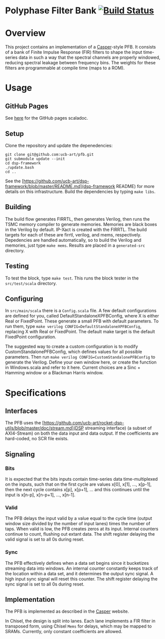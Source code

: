 Polyphase Filter Bank [![Build Status](https://travis-ci.org/ucb-art/pfb.svg?branch=master)](https://travis-ci.org/ucb-art/pfb)
=======================


# Overview

This project contains an implementation of a [Casper](https://casper.berkeley.edu/wiki/The_Polyphase_Filter_Bank_Technique)-style PFB.
It consists of a bank of Finite Impulse Response (FIR) filters to shape the input time-series data in such a way that the spectral channels are properly windowed, reducing spectral leakage between frequency bins. 
The weights for these filters are programmable at compile time (maps to a ROM).

# Usage

## GitHub Pages

See [here](https://ucb-art.github.io/pfb/latest/api/) for the GitHub pages scaladoc.

## Setup

Clone the repository and update the depenedencies:

```
git clone git@github.com:ucb-art/pfb.git
git submodule update --init
cd dsp-framework
./update.bash
cd ..
```

See the [https://github.com/ucb-art/dsp-framework/blob/master/README.md](dsp-framework README) for more details on this infrastructure.
Build the dependencies by typing `make libs`.

## Building

The build flow generates FIRRTL, then generates Verilog, then runs the TSMC memory compiler to generate memories.
Memories are black boxes in the Verilog by default.
IP-Xact is created with the FIRRTL.
The build targets for each of these are firrtl, verilog, and mems, respectively.
Depedencies are handled automatically, so to build the Verilog and memories, just type `make mems`.
Results are placed in a `generated-src` directory.

## Testing

To test the block, type `make test`.
This runs the block tester in the `src/test/scala` directory.

## Configuring

In `src/main/scala` there is a `Config.scala` file.
A few default configurations are defined for you, called DefaultStandaloneXPFBConfig, where X is either Real or FixedPoint.
These generate a small PFB with default parameters.
To run them, type `make verilog CONFIG=DefaultStandaloneXPFBConfig`, replacing X with Real or FixedPoint.
The default make target is the default FixedPoint configuration.

The suggested way to create a custom configuration is to modify CustomStandalonePFBConfig, which defines values for all possible parameters.
Then run `make verilog CONFIG=CustomStandalonePFBConfig` to generate the Verilog.
Define your own window here, or create the function in Windows.scala and refer to it here.
Current choices are a Sinc + Hamming window or a Blackman Harris window.

# Specifications

## Interfaces

The PFB uses the [https://github.com/ucb-art/rocket-dsp-utils/blob/master/doc/stream.md](DSP streaming interface) (a subset of AXI4-Stream) on both the data input and data output.
If the coefficients are hard-coded, no SCR file exists.

## Signaling

### Bits

It is expected that the bits inputs contain time-series data time-multiplexed on the inputs, such that on the first cycle are values x[0], x[1], …, x[p-1], then the next cycle contains x[p], x[p+1], … and this continues until the input is x[n-p], x[n-p+1], …, x[n-1].

### Valid

The PFB delays the input valid by a value equal to the cycle time (output window size divided by the number of input lanes) times the number of taps.
When valid is low, the PFB creates zeros at its input.
Internal counters continue to count, flushing out extant data.
The shift register delaying the valid signal is set to all 0s during reset.

### Sync

The PFB effectively defines when a data set begins since it bucketizes streaming data into windows.
An internal counter constantly keeps track of the location within a data set, and it determines the output sync signal.
A high input sync signal will reset this counter.
The shift register delaying the sync signal is set to all 0s during reset.

## Implementation

The PFB is implemented as described in the [Casper](https://casper.berkeley.edu/wiki/The_Polyphase_Filter_Bank_Technique) website.

In Chisel, the design is split into lanes. 
Each lane implements a FIR filter in transposed form, using Chisel `Mems` for delays, which may be mapped to SRAMs.
Currently, only constant coefficients are allowed.
